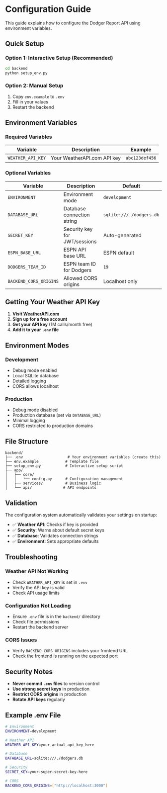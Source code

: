 # Configuration Guide

This guide explains how to configure the Dodger Report API using environment variables.

## Quick Setup

### Option 1: Interactive Setup (Recommended)
```bash
cd backend
python setup_env.py
```

### Option 2: Manual Setup
1. Copy `env.example` to `.env`
2. Fill in your values
3. Restart the backend

## Environment Variables

### Required Variables

| Variable | Description | Example |
|----------|-------------|---------|
| `WEATHER_API_KEY` | Your WeatherAPI.com API key | `abc123def456` |

### Optional Variables

| Variable | Description | Default |
|----------|-------------|---------|
| `ENVIRONMENT` | Environment mode | `development` |
| `DATABASE_URL` | Database connection string | `sqlite:///./dodgers.db` |
| `SECRET_KEY` | Security key for JWT/sessions | Auto-generated |
| `ESPN_BASE_URL` | ESPN API base URL | ESPN default |
| `DODGERS_TEAM_ID` | ESPN team ID for Dodgers | `19` |
| `BACKEND_CORS_ORIGINS` | Allowed CORS origins | Localhost only |

## Getting Your Weather API Key

1. **Visit [WeatherAPI.com](https://www.weatherapi.com/)**
2. **Sign up for a free account**
3. **Get your API key** (1M calls/month free)
4. **Add it to your `.env` file**

## Environment Modes

### Development
- Debug mode enabled
- Local SQLite database
- Detailed logging
- CORS allows localhost

### Production
- Debug mode disabled
- Production database (set via `DATABASE_URL`)
- Minimal logging
- CORS restricted to production domains

## File Structure

```
backend/
├── .env                    # Your environment variables (create this)
├── env.example            # Template file
├── setup_env.py           # Interactive setup script
├── app/
│   ├── core/
│   │   └── config.py      # Configuration management
│   ├── services/          # Business logic
│   └── api/              # API endpoints
```

## Validation

The configuration system automatically validates your settings on startup:

- ✅ **Weather API**: Checks if key is provided
- ✅ **Security**: Warns about default secret keys
- ✅ **Database**: Validates connection strings
- ✅ **Environment**: Sets appropriate defaults

## Troubleshooting

### Weather API Not Working
- Check `WEATHER_API_KEY` is set in `.env`
- Verify the API key is valid
- Check API usage limits

### Configuration Not Loading
- Ensure `.env` file is in the `backend/` directory
- Check file permissions
- Restart the backend server

### CORS Issues
- Verify `BACKEND_CORS_ORIGINS` includes your frontend URL
- Check the frontend is running on the expected port

## Security Notes

- **Never commit `.env` files** to version control
- **Use strong secret keys** in production
- **Restrict CORS origins** in production
- **Rotate API keys** regularly

## Example .env File

```bash
# Environment
ENVIRONMENT=development

# Weather API
WEATHER_API_KEY=your_actual_api_key_here

# Database
DATABASE_URL=sqlite:///./dodgers.db

# Security
SECRET_KEY=your-super-secret-key-here

# CORS
BACKEND_CORS_ORIGINS=["http://localhost:3000"]
```
